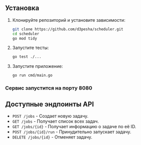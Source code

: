 ## Установка

1. Клонируйте репозиторий и установите зависимости:
   ```bash
   git clone https://github.com/d3pesha/scheduler.git
   cd scheduler
   go mod tidy

2. Запустите тесты:
    ```bash
   go test ./...
   
3. Запустите приложение:
    ```bash
   go run cmd/main.go
    
### Сервис запустится на порту 8080

## Доступные эндпоинты API

- `POST /jobs` - Создает новую задачу.
- `GET /jobs` - Получает список всех задач.
- `GET /jobs/{id}` - Получает информацию о задаче по её ID.
- `POST /jobs/{id}/run` - Принудительно запускает задачу.
- `DELETE /jobs/{id}` - Отменяет задачу.
